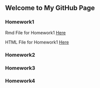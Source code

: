 ## Welcome to My GitHub Page

### Homework1
Rmd File for Homework1 [Here](Homework1/Homework1.Rmd)

HTML File for Homework1 [Here](https://bu-ie-360.github.io/spring22-UgurKumcu/Homework1/Homework1.html)
### Homework2

### Homework3

### Homework4
